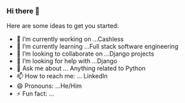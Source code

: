 ### Hi there 👋

Here are some ideas to get you started:

- 🔭 I’m currently working on ...Cashless
- 🌱 I’m currently learning ...Full stack software engineering
- 👯 I’m looking to collaborate on ...Django projects
- 🤔 I’m looking for help with ...Django
- 💬 Ask me about ... Anything related to Python
- 📫 How to reach me: ... LinkedIn
- 😄 Pronouns: ...He/Him
- ⚡ Fun fact: ...
